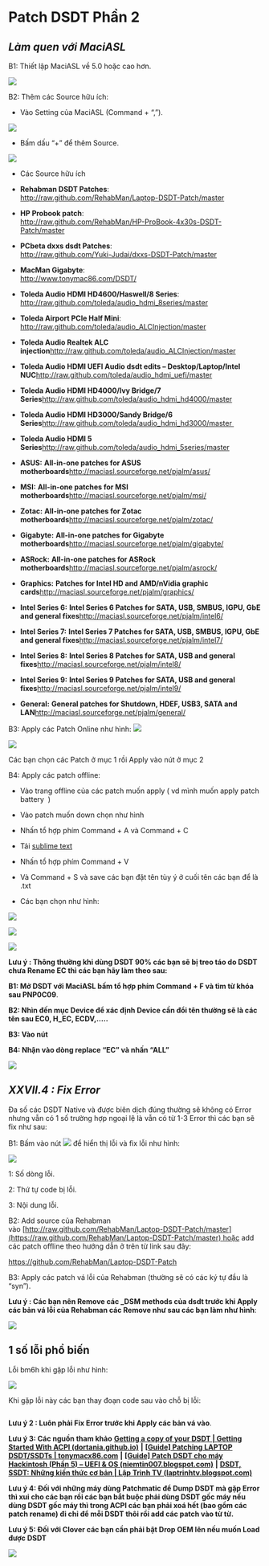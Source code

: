 # Patch DSDT Phần 2

## ***Làm quen với MaciASL***

B1: Thiết lập MaciASL về 5.0 hoặc cao hơn. 

![](https://lh6.googleusercontent.com/F04DBx2fmlW8trALW90inBbb8t3UXrhKRYyyumCkPCyZaMlNT2p-MLE4dD9I2rFrzxzQp5Xus_od5UKy-iQJTHj7bogrKiuWZnWuzMqBy1hnGlLf3iCMunC1S-qkM17ssDVBkAHo=s0)

B2: Thêm các Source hữu ích: 

- Vào Setting của MaciASL (Command + “,”).

![](https://lh4.googleusercontent.com/DPRPDwh2g5Hld1fV3SGBQDjkZU4V3_VftBHgS74WU8_HPwSZR2IGTkSMt3Op9ZHlaQ3ivqAKW1x6aKTnXEg7RzdyLI3Sui1xEgcGGXhtQ0VUSVKvdxMyItrud7iNAxzPsv7_95mn=s0)

- Bấm dấu “+” để thêm Source. 

![](https://lh3.googleusercontent.com/EVcqFbg-RLgfUmQeVTyX4wqGRw2RPUMo-FxPE2PuZfOJSOFXDMQ-7RpEUwy67YrJzes-L1G1QUtstiEv0vORd5KUFj3X4ygmngfph7z-0nQC5P1cxYOKM5YoWjNwhpNPNcq56DIx=s0)

- Các Source hữu ích 

- **Rehabman DSDT Patches**:  
  http://raw.github.com/RehabMan/Laptop-DSDT-Patch/master

- **HP Probook patch**:  
  http://raw.github.com/RehabMan/HP-ProBook-4x30s-DSDT-Patch/master

- **PCbeta dxxs dsdt Patches**:  
  http://raw.github.com/Yuki-Judai/dxxs-DSDT-Patch/master

- **MacMan Gigabyte**:  
  http://www.tonymac86.com/DSDT/

- **Toleda Audio HDMI HD4600/Haswell/8 Series**:  
  http://raw.github.com/toleda/audio_hdmi_8series/master

- **Toleda Airport PCle Half Mini**:  
  http://raw.github.com/toleda/audio_ALCInjection/master

- **Toleda Audio Realtek ALC injection**http://raw.github.com/toleda/audio_ALCInjection/master

- **Toleda Audio HDMI UEFI Audio dsdt edits – Desktop/Laptop/Intel NUC**http://raw.github.com/toleda/audio_hdmi_uefi/master

- **Toleda Audio HDMI HD4000/Ivy Bridge/7 Series**http://raw.github.com/toleda/audio_hdmi_hd4000/master

- **Toleda Audio HDMI HD3000/Sandy Bridge/6 Series**http://raw.github.com/toleda/audio_hdmi_hd3000/master 

- **Toleda Audio HDMI 5 Series**http://raw.github.com/toleda/audio_hdmi_5series/master

- **ASUS:** **All-in-one patches for ASUS motherboards**http://maciasl.sourceforge.net/pjalm/asus/

- **MSI:** **All-in-one patches for MSI motherboards**http://maciasl.sourceforge.net/pjalm/msi/

- **Zotac:** **All-in-one patches for Zotac motherboards**http://maciasl.sourceforge.net/pjalm/zotac/

- **Gigabyte:** **All-in-one patches for Gigabyte motherboards**http://maciasl.sourceforge.net/pjalm/gigabyte/

- **ASRock:** **All-in-one patches for ASRock motherboards**http://maciasl.sourceforge.net/pjalm/asrock/

- **Graphics:** **Patches for Intel HD and AMD/nVidia graphic cards**http://maciasl.sourceforge.net/pjalm/graphics/

- **Intel Series 6:** **Intel Series 6 Patches for SATA, USB, SMBUS, IGPU, GbE and general fixes**http://maciasl.sourceforge.net/pjalm/intel6/

- **Intel Series 7:** **Intel Series 7 Patches for SATA, USB, SMBUS, IGPU, GbE and general fixes**http://maciasl.sourceforge.net/pjalm/intel7/

- **Intel Series 8:** **Intel Series 8 Patches for SATA, USB and general fixes**http://maciasl.sourceforge.net/pjalm/intel8/

- **Intel Series 9:** **Intel Series 9 Patches for SATA, USB and general fixes**http://maciasl.sourceforge.net/pjalm/intel9/

- **General:** **General patches for Shutdown, HDEF, USB3, SATA and LAN**http://maciasl.sourceforge.net/pjalm/general/

B3: Apply các Patch Online như hình: ![](https://lh6.googleusercontent.com/Q3WNU_soF5eKLmr7K0P-Nns8By13aW_6eg7y2lW1N5_9cnTybAKbdOOUqimed4OpuRDW5v9wl8rKksZJhhohmzRzo9Vxe7t6yjvJR9vIv98KnqYMHzf7KesR_TcfbWE7l5izMIFL=s0)

![](https://lh4.googleusercontent.com/T7tl4_1XDJ9M-eBrqpxOfiUo-mr8zxx9BZzNP7MSLVDcJdhc8iiTy78Wqe815EzLZCFKFSPWhsSMk76-Wa9WRBywooHfI-aklTNOEkwSoSYDDEIr1V_SpJmu_VqNB4hfr8yWGb3X=s0)

Các bạn chọn các Patch ở mục 1 rồi Apply vào nút ở mục 2

B4: Apply các patch offline: 

- Vào trang offline của các patch muốn apply ( vd mình muốn apply patch battery  )

- Vào patch muốn down chọn như hình 

- Nhấn tổ hợp phím Command + A và Command + C 

- Tải [sublime text](https://www.sublimetext.com/) 

- Nhấn tổ hợp phím Command + V 

- Và Command + S và save các bạn đặt tên tùy ý ở cuối tên các bạn để là .txt 

- Các bạn chọn như hình:

![](https://lh3.googleusercontent.com/GU4JHoCFRE0oDWOFALFp5c8mAkxzjdaMr-FGXmQqYssiW7mZ4HF-RBHBlOTieeHzVeRiCMSxUeG09sjZSXVOnKFGREM-JAA_gwXSlRukO5MBsroR5X5h6zRSEXBJskYUExf7iTPR=s0)

![](https://lh5.googleusercontent.com/t9RJSSlPZ27aTGC_J-yveH2L4wkyMa1qSN5oRu9-u1jZ5IUbN2mQ-Cn4w3Uq3mc22J3WYHrEV5iIJKQ3_c3H5Xa5LvSqB3s8MfcIF33kXYGacYjzLD7iYdkgynzghhqGC4_DBxdh=s0)

![](https://lh6.googleusercontent.com/OxS54qXXtyi1KFAAXqNA-nHsKiz-g0_GvXsR6jUWNvw__LdTlhG_afL676EmWr-2TVRXHntovUkltJYb_GwXp7by171_GYQPCOVcCjBNOaQljRZOIPFIE0ycdWnNnMIjxh5_gKgx=s0)

**Lưu ý : Thông thường khi dùng DSDT 90% các bạn sẽ bị treo táo do DSDT chưa Rename EC thì các bạn hãy làm theo sau:**

**B1: Mở DSDT với MaciASL bấm tổ hợp phím Command + F và tìm từ khóa sau PNP0C09**.

**B2: Nhìn đến mục Device để xác định Device cần đổi tên thường sẽ là các tên sau EC0, H_EC, ECDV,…..**

**B3: Vào nút**  

**B4: Nhận vào dòng replace “EC” và nhấn “ALL”** 

![](https://lh5.googleusercontent.com/oabS33LjsoOuvpLLpohUN00-IQLKAe_IaNLM_DyMVJKEoxf19gps8UBd8GVARPKTOUuZZVJ8i36hgW6Pev3PwNGSMIjy7zEngPYX2z14JvsbrUHF-IKKwkK7G5EHr2sEwsQK5OaO=s0)

## ***XXVII.4 : Fix Error***

Đa số các DSDT Native và được biên dịch đúng thường sẽ không có Error nhưng vẫn có 1 số trường hợp ngoại lệ là vẫn có từ 1-3 Error thì các bạn sẽ fix như sau:

B1: Bấm vào nút ![](https://lh3.googleusercontent.com/G2z06nvwh0acmhihJFr76tlu9LiO8EDZJaFCEgcjleE48z-7F_7_j971PCE7KxA3UeSWoRlULkN1fkBbwCRzcPaclPEGx92rMmmF7uugBpsR-cfJBPqOT89EgRmIsq6M7HK5xV2Y=s0) để hiển thị lỗi và fix lỗi như hình: 

![](https://lh6.googleusercontent.com/mGGzpYDNegFFpNGwSY8X-WHPVj-fOjtzVqSe1e9II6T5hwvprDMnvQ8C6cmuMPbHV7PP17U2Z6YwVxNJDRERQPzCI7TMAVCrev_ueZsXvB2ljU5RddBZhLTtW6aTGPZ5KKmIAe8E=s0)

1: Số dòng lỗi.

2: Thứ tự code bị lỗi. 

3: Nội dung lỗi. 

B2: Add source của Rehabman vào [http://raw.github.com/RehabMan/Laptop-DSDT-Patch/master](https://raw.github.com/RehabMan/Laptop-DSDT-Patch/master) hoặc add các patch offline theo hướng dẫn ở trên từ link sau đây: 

https://github.com/RehabMan/Laptop-DSDT-Patch

B3: Apply các patch vá lỗi của Rehabman (thường sẽ có các ký tự đầu là “syn”).

**Lưu ý : Các bạn nên Remove các _DSM methods của dsdt trước khi Apply các bản vá lỗi của Rehabman các Remove như sau các bạn làm như hình**:

![](https://lh4.googleusercontent.com/ryb4stc6eHWDke87B_y7z_uWmIQWSjr2rJATbBed0BgEo4LrA-LTcT6qg3YkCxIgpImXJf_IodkgCs9joju-lovo9tJeU6YEegEBh6_M5r3Va8MvRjC3WMvFYG3Jx0QV_UF4a7-g=s0)

## 1 số lỗi phổ biến

Lỗi bm6h khi gặp lỗi như hình:

![](https://everythingforhackintosher.files.wordpress.com/2021/09/cleanshot-2021-09-11-at-19.17.57.png?w=1024)

Khi gặp lỗi này các bạn thay đoạn code sau vào chỗ bị lỗi:

```

```

**Lưu ý 2 : Luôn phải Fix Error trước khi Apply các bản vá vào**.

**Lưu ý 3: Các nguồn tham khảo** [**Getting a copy of your DSDT | Getting Started With ACPI (dortania.github.io)**](https://dortania.github.io/Getting-Started-With-ACPI/Manual/dump.html#from-windows) **|** [**[Guide] Patching LAPTOP DSDT/SSDTs | tonymacx86.com**](https://www.tonymacx86.com/threads/guide-patching-laptop-dsdt-ssdts.152573/) **|** [**[Guide] Patch DSDT cho máy Hackintosh (Phần 5) – UEFI & OS (niemtin007.blogspot.com)**](https://niemtin007.blogspot.com/2015/05/guide-huong-dan-patch-dsdt-cho-may.html) **|** [**DSDT, SSDT: Những kiến thức cơ bản | Lập Trình TV (laptrinhtv.blogspot.com)**](https://laptrinhtv.blogspot.com/2014/03/dsdt-ssdt-nhung-kien-thuc-co-ban.html#.YRzAS9Tiu00)

**Lưu ý 4: Đối với những máy dùng Patchmatic để Dump DSDT mà gặp Error thì xui cho các bạn rồi các bạn bắt buộc phải dùng DSDT gốc máy nếu dùng DSDT gốc máy thì trong ACPI các bạn phải xoá hết (bao gồm các patch rename) đi chỉ để mỗi DSDT thôi rồi add các patch vào từ từ.** 

**Lưu ý 5: Đối với Clover các bạn cần phải bật Drop OEM lên nếu muốn Load được DSDT**

![](https://everythingforhackintosher.files.wordpress.com/2021/09/cleanshot-2021-09-11-at-19.46.50.png?w=874)
